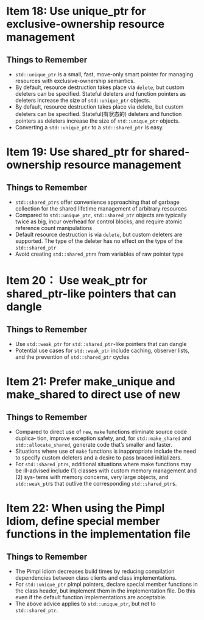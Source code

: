 # Item 18: Use unique_ptr for exclusive-ownership resource management
## Things to Remember
* `std::unique_ptr` is a small, fast, move-only smart pointer for managing
resources with exclusive-ownership semantics.
* By default, resource destruction takes place via `delete`, but custom deleters
can be specified. Stateful deleters and function pointers as deleters increase the
size of `std::unique_ptr` objects.
* By default, resource destruction takes place via delete, but custom deleters
can be specified. Stateful(有状态的) deleters and function pointers as deleters increase the
size of `std::unique_ptr` objects.
* Converting a `std::unique_ptr` to a `std::shared_ptr` is easy.

# Item 19: Use shared_ptr for shared-ownership resource management
## Things to Remember
* `std::shared_ptrs` offer convenience approaching that of garbage collection
for the shared lifetime management of arbitrary resources
* Compared to `std::unique_ptr`, `std::shared_ptr` objects are typically
twice as big, incur overhead for control blocks, and require atomic reference
count manipulations
* Default resource destruction is via `delete`, but custom deleters are supported.
The type of the deleter has no effect on the type of the `std::shared_ptr`
* Avoid creating `std::shared_ptrs` from variables of raw pointer type

# Item 20： Use weak_ptr for shared_ptr-like pointers that can dangle
## Things to Remember
* Use `std::weak_ptr` for `std::shared_ptr`-like pointers that can dangle
* Potential use cases for `std::weak_ptr` include caching, observer lists, and the
prevention of `std::shared_ptr` cycles

# Item 21: Prefer make_unique and make_shared to direct use of new
## Things to Remember
* Compared to direct use of `new`, `make` functions eliminate source code duplica‐
tion, improve exception safety, and, for `std::make_shared` and `std::allocate_shared`,
generate code that’s smaller and faster.
* Situations where use of `make` functions is inappropriate include the need to
specify custom deleters and a desire to pass braced initializers.
* For `std::shared_ptrs`, additional situations where make functions may be
ill-advised include (1) classes with custom memory management and (2) sys‐
tems with memory concerns, very large objects, and `std::weak_pt`rs that
outlive the corresponding `std::shared_ptr`s.

# Item 22: When using the Pimpl Idiom, define special member functions in the implementation file
## Things to Remember
* The Pimpl Idiom decreases build times by reducing compilation dependencies
between class clients and class implementations.
* For `std::unique_ptr` pImpl pointers, declare special member functions in
the class header, but implement them in the implementation file. Do this even
if the default function implementations are acceptable.
* The above advice applies to `std::unique_ptr`, but not to `std::shared_ptr`.
